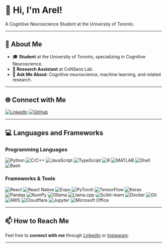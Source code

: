 # 👋 Hi, I'm Arel!

A Cognitive Neuroscience Student at the University of Toronto.

---

## 🔬 About Me

- 🎓 **Student** at the University of Toronto, specializing in Cognitive Neuroscience.
- 🤖 **Research Assistant** at CoNSens Lab.
- 💬 **Ask Me About**: Cognitive neuroscience, machine learning, and related research.
---

## 🌐 Connect with Me

[![LinkedIn](https://img.shields.io/badge/LinkedIn-blue?logo=linkedin&logoColor=white)](https://www.linkedin.com/in/arelbahaencin/)
[![GitHub](https://img.shields.io/badge/GitHub-181717?logo=github&logoColor=white)](https://github.com/your-username)

---

## 💻 Languages and Frameworks

### Programming Languages

![Python](https://img.shields.io/badge/Python-3776AB?logo=python&logoColor=white)
![C/C++](https://img.shields.io/badge/C%2FC++-00599C?logo=c%2B%2B&logoColor=white)
![JavaScript](https://img.shields.io/badge/JavaScript-F7DF1E?logo=javascript&logoColor=black)
![TypeScript](https://img.shields.io/badge/TypeScript-3178C6?logo=typescript&logoColor=white)
![R](https://img.shields.io/badge/R-276DC3?logo=r&logoColor=white)
![MATLAB](https://img.shields.io/badge/MATLAB-0076A8?logo=mathworks&logoColor=white)
![Shell](https://img.shields.io/badge/Shell-89E051?logo=gnu-bash&logoColor=white)
![Bash](https://img.shields.io/badge/Bash-4EAA25?logo=gnu-bash&logoColor=white)

### Frameworks & Tools

![React](https://img.shields.io/badge/React-20232A?logo=react&logoColor=61DAFB)
![React Native](https://img.shields.io/badge/React_Native-20232A?logo=react&logoColor=61DAFB)
![Expo](https://img.shields.io/badge/Expo-000000?logo=expo&logoColor=white)
![PyTorch](https://img.shields.io/badge/PyTorch-EE4C2C?logo=pytorch&logoColor=white)
![TensorFlow](https://img.shields.io/badge/TensorFlow-FF6F00?logo=tensorflow&logoColor=white)
![Keras](https://img.shields.io/badge/Keras-D00000?logo=keras&logoColor=white)
![Pandas](https://img.shields.io/badge/Pandas-150458?logo=pandas&logoColor=white)
![NumPy](https://img.shields.io/badge/NumPy-013243?logo=numpy&logoColor=white)
![Ollama](https://img.shields.io/badge/Ollama-4C4C4C?logo=ollama&logoColor=white)
![Llama.cpp](https://img.shields.io/badge/Llama.cpp-000000?logo=llama&logoColor=white)
![Scikit-learn](https://img.shields.io/badge/Scikit--learn-F7931E?logo=scikitlearn&logoColor=white)
![Docker](https://img.shields.io/badge/Docker-2496ED?logo=docker&logoColor=white)
![Git](https://img.shields.io/badge/Git-F05032?logo=git&logoColor=white)
![AWS](https://img.shields.io/badge/AWS-232F3E?logo=amazon-aws&logoColor=white)
![Cloudflare](https://img.shields.io/badge/Cloudflare-F38020?logo=cloudflare&logoColor=white)
![Jupyter](https://img.shields.io/badge/Jupyter-F37626?logo=jupyter&logoColor=white)
![Microsoft Office](https://img.shields.io/badge/Microsoft_Office-D83B01?logo=microsoft-office&logoColor=white)

---

## 📫 How to Reach Me

Feel free to **connect with me** through [LinkedIn](https://www.linkedin.com/in/arelbahaencin/) or [Instagram](https://www.instagram.com/arelbahaencin/).

---
